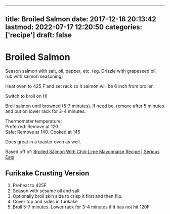 
---
title: Broiled Salmon
date: 2017-12-18 20:13:42
lastmod: 2022-07-17 12:20:50
categories: ['recipe']
draft: false
---


# Broiled Salmon
Season salmon with salt, oil, pepper, etc. (eg. Drizzle with grapeseed oil, rub with salmon seasoning)

Heat oven to 425 F and set rack so it salmon will be 6 inch from broiler.

Switch to broil on HI

Broil salmon until browned (5-7 minutes). If need be, remove after 5 minutes and put on lower rack for 3-4 minutes.

Thermometer temperature:  
Preferred: Remove at 120  
Safe: Remove at 140. Cooked at 145

Does great in a toaster oven as well.

Based off of:
[Broiled Salmon With Chili-Lime Mayonnaise Recipe | Serious Eats](http://www.seriouseats.com/recipes/2017/05/baked-broiled-salmon-harissa-mayonnaise.html)

## Furikake Crusting Version
1. Preheat to 425F
2. Season with sesame oil and salt
3. Optionally broil skin side to crisp it first and then flip.
4. Cover top and sides in furikake
5. Broil 5-7 minutes. Lower rack for 3-4 minutes if it has not hit 120F

<!-- #recipe #public -->

<!-- {BearID:2DEFD742-B23B-4C62-9E41-654CC68A99A0-87168-00036C16988645C3} -->
